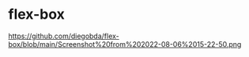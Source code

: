# flex-box
https://github.com/diegobda/flex-box/blob/main/Screenshot%20from%202022-08-06%2015-22-50.png
